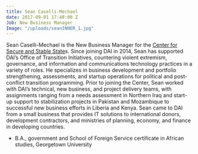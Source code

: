 ```yaml
---
title: Sean Caselli-Mechael
date: 2017-09-01 17:48:00 Z
Job: New Business Manager
Image: "/uploads/seanINNER_1.jpg"
---
```


Sean Caselli-Mechael is the New Business Manager for the [Center for Secure and Stable State](https://www.dai.com/our-work/solutions/fragile-states)s. Since joining DAI in 2014, Sean has supported DAI’s Office of Transition Initiatives, countering violent extremism, governance, and information and communications technology practices in a variety of roles. He specializes in business development and portfolio strengthening, assessments, and startup operations for political and post-conflict transition programming. Prior to joining the Center, Sean worked with DAI’s technical, new business, and project delivery teams, with assignments ranging from a needs assessment in Northern Iraq and start-up support to stabilization projects in Pakistan and Mozambique to successful new business efforts in Liberia and Kenya. Sean came to DAI from a small business that provides IT solutions to international donors, development contractors, and ministries of planning, economy, and finance in developing countries.

* B.A., government and School of Foreign Service certificate in African studies, Georgetown University